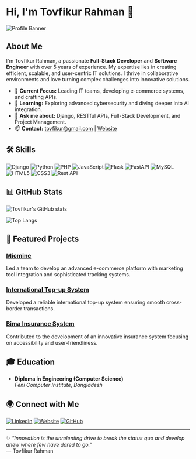 # Hi, I'm Tovfikur Rahman 👋

![Profile Banner](https://tovfikur.xyz/banner-image.jpg)

## About Me

I'm Tovfikur Rahman, a passionate **Full-Stack Developer** and **Software Engineer** with over 5 years of experience. My expertise lies in creating efficient, scalable, and user-centric IT solutions. I thrive in collaborative environments and love turning complex challenges into innovative solutions.

- 🔭 **Current Focus:** Leading IT teams, developing e-commerce systems, and crafting APIs.
- 🌱 **Learning:** Exploring advanced cybersecurity and diving deeper into AI integration.
- 💬 **Ask me about:** Django, RESTful APIs, Full-Stack Development, and Project Management.
- 📫 **Contact:** [tovfikur@gmail.com](mailto:tovfikur@gmail.com) | [Website](http://tovfikur.xyz)

## 🛠 Skills

![Django](https://img.shields.io/badge/-Django-092E20?style=for-the-badge&logo=django&logoColor=white)
![Python](https://img.shields.io/badge/-Python-3776AB?style=for-the-badge&logo=python&logoColor=white)
![PHP](https://img.shields.io/badge/-PHP-777BB4?style=for-the-badge&logo=php&logoColor=white)
![JavaScript](https://img.shields.io/badge/-JavaScript-F7DF1E?style=for-the-badge&logo=javascript&logoColor=black)
![Flask](https://img.shields.io/badge/-Flask-000000?style=for-the-badge&logo=flask&logoColor=white)
![FastAPI](https://img.shields.io/badge/-FastAPI-009688?style=for-the-badge&logo=fastapi&logoColor=white)
![MySQL](https://img.shields.io/badge/-MySQL-4479A1?style=for-the-badge&logo=mysql&logoColor=white)
![HTML5](https://img.shields.io/badge/-HTML5-E34F26?style=for-the-badge&logo=html5&logoColor=white)
![CSS3](https://img.shields.io/badge/-CSS3-1572B6?style=for-the-badge&logo=css3&logoColor=white)
![Rest API](https://img.shields.io/badge/-REST_API-FF6F00?style=for-the-badge)

## 📊 GitHub Stats

![Tovfikur's GitHub stats](https://github-readme-stats.vercel.app/api?username=tovfikur&show_icons=true&theme=radical)

![Top Langs](https://github-readme-stats.vercel.app/api/top-langs/?username=tovfikur&layout=compact&theme=radical)

## 🚀 Featured Projects

### [Micmine](https://github.com/tovfikur/micmine)
Led a team to develop an advanced e-commerce platform with marketing tool integration and sophisticated tracking systems.

### [International Top-up System](https://github.com/tovfikur/topup)
Developed a reliable international top-up system ensuring smooth cross-border transactions.

### [Bima Insurance System](https://github.com/tovfikur/bima)
Contributed to the development of an innovative insurance system focusing on accessibility and user-friendliness.

## 🎓 Education

- **Diploma in Engineering (Computer Science)**  
  *Feni Computer Institute, Bangladesh*

## 🌍 Connect with Me

[![LinkedIn](https://img.shields.io/badge/-LinkedIn-0077B5?style=for-the-badge&logo=linkedin&logoColor=white)](https://www.linkedin.com/in/tovfikur)
[![Website](https://img.shields.io/badge/-Portfolio-000?style=for-the-badge&logo=google-chrome&logoColor=white)](http://tovfikur.xyz/)
[![GitHub](https://img.shields.io/badge/-GitHub-000?style=for-the-badge&logo=github&logoColor=white)](https://github.com/tovfikur)

---

✨ *“Innovation is the unrelenting drive to break the status quo and develop anew where few have dared to go.”*  
— Tovfikur Rahman
